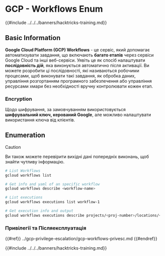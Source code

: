 # GCP - Workflows Enum

{{#include ../../../banners/hacktricks-training.md}}

## Basic Information

**Google Cloud Platform (GCP) Workflows** - це сервіс, який допомагає автоматизувати завдання, що включають **багато етапів** через сервіси Google Cloud та інші веб-сервіси. Уявіть це як спосіб налаштувати **послідовність дій**, яка виконується автоматично після активації. Ви можете розробити ці послідовності, які називаються робочими процесами, щоб виконувати такі завдання, як обробка даних, управління розгортанням програмного забезпечення або управління ресурсами хмари без необхідності вручну контролювати кожен етап.

### Encryption

Щодо шифрування, за замовчуванням використовується **шифрувальний ключ, керований Google**, але можливо налаштувати використання ключа від клієнтів.

## Enumeration

> [!CAUTION]
> Ви також можете перевірити вихідні дані попередніх виконань, щоб знайти чутливу інформацію.
```bash
# List Workflows
gcloud workflows list

# Get info and yaml of an specific workflow
gcloud workflows describe <workflow-name>

# List executions
gcloud workflows executions list workflow-1

# Get execution info and output
gcloud workflows executions describe projects/<proj-number>/locations/<location>/workflows/<workflow-name>/executions/<execution-id>
```
### Привілегії та Післяексплуатація

{{#ref}}
../gcp-privilege-escalation/gcp-workflows-privesc.md
{{#endref}}

{{#include ../../../banners/hacktricks-training.md}}
